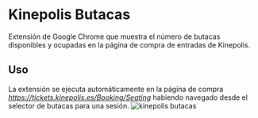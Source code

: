 # Kinepolis Butacas
Extensión de Google Chrome que muestra el número de butacas disponibles y ocupadas en la página de compra de entradas de Kinepolis.

## Uso
La extensión se ejecuta automáticamente en la página de compra *https://tickets.kinepolis.es/Booking/Seating* habiendo navegado desde el selector de butacas para una sesión.
![kinepolis butacas](https://user-images.githubusercontent.com/25826612/220407690-8398d9ce-0464-45a0-b1ef-beac0ce0b81a.png)
